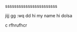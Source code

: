 sssssssssssssssssssssss

jijj gg
:wq
dd
hi my name hi dolsa

c
rfhrufhcr













































